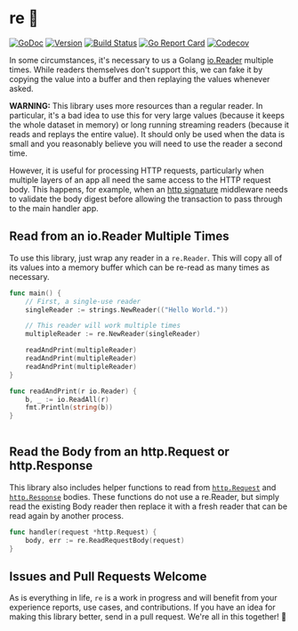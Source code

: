 # re 🔖

[![GoDoc](https://img.shields.io/badge/go-documentation-blue.svg?style=flat-square)](http://pkg.go.dev/github.com/benpate/re)
[![Version](https://img.shields.io/github/v/release/benpate/re?include_prereleases&style=flat-square&color=brightgreen)](https://github.com/benpate/re/releases)
[![Build Status](https://img.shields.io/github/actions/workflow/status/benpate/re/go.yml?branch=main)](https://github.com/benpate/re/actions/workflows/go.yml)
[![Go Report Card](https://goreportcard.com/badge/github.com/benpate/re?style=flat-square)](https://goreportcard.com/report/github.com/benpate/re)
[![Codecov](https://img.shields.io/codecov/c/github/benpate/re.svg?style=flat-square)](https://codecov.io/gh/benpate/re)


In some circumstances, it's necessary to us a Golang [io.Reader](https://pkg.go.dev/io#Reader) multiple times.  While readers themselves don't support this, we can fake it by copying the value into a buffer and then replaying the values whenever asked.

**WARNING:** This library uses more resources than a regular reader.  In particular, it's a bad idea to use this for very large values (because it keeps the whole dataset in memory) or long running streaming readers (because it reads and replays the entire value).  It should only be used when the data is small and you reasonably believe you will need to use the reader a second time.

However, it is useful for processing HTTP requests, particularly when multiple layers of an app all need the same access to the HTTP request body.  This happens, for example, when an [http signature](https://github.com/benpate/hannibal/tree/main/sigs) middleware needs to validate the body digest before allowing the transaction to pass through to the main handler app.

## Read from an io.Reader Multiple Times

To use this library, just wrap any reader in a `re.Reader`.  This will copy all of its values into a memory buffer which can be re-read as many times as necessary.

```go
func main() {
	// First, a single-use reader 
	singleReader := strings.NewReader(("Hello World."))

	// This reader will work multiple times
	multipleReader := re.NewReader(singleReader)

    readAndPrint(multipleReader)
    readAndPrint(multipleReader)
    readAndPrint(multipleReader)
}

func readAndPrint(r io.Reader) {
    b, _ := io.ReadAll(r)
    fmt.Println(string(b))
}
	
```

## Read the Body from an http.Request or http.Response

This library also includes helper functions to read from [`http.Request`](https://pkg.go.dev/net/http#Request) and [`http.Response`](https://pkg.go.dev/net/http#Response) bodies. These functions do not use a re.Reader, but simply read the existing Body reader then replace it with a fresh reader that can be read again by another process.


```go
func handler(request *http.Request) {
	body, err := re.ReadRequestBody(request)
}
```

## Issues and Pull Requests Welcome

As is everything in life, `re` is a work in progress and will benefit from your experience reports, use cases, and contributions.  If you have an idea for making this library better, send in a pull request.  We're all in this together! 🔖
